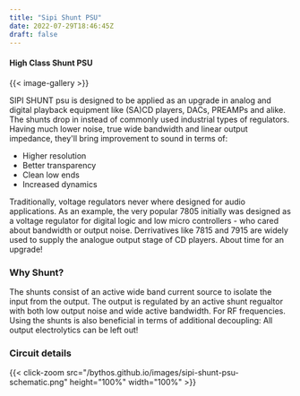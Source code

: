 ```yaml
---
title: "Sipi Shunt PSU"
date: 2022-07-29T18:46:45Z
draft: false
---
```

#### High Class Shunt PSU

{{< image-gallery >}}

SIPI SHUNT psu is designed to be applied as an upgrade in analog and digital playback equipment like (SA)CD players, DACs, PREAMPs and alike. The shunts drop in instead of commonly used industrial types of regulators. Having much lower noise, true wide bandwidth and linear output impedance, they'll bring improvement to sound in terms of:

- Higher resolution
- Better transparency
- Clean low ends
- Increased dynamics

Traditionally, voltage regulators never where designed for audio applications. As an example, the very popular 7805 initially was designed as a voltage regulator for digital logic and low micro controllers - who cared about bandwidth or output noise. Derrivatives like 7815 and 7915 are widely used to supply the analogue output stage of CD players. About time for an upgrade!

### Why Shunt?

The shunts consist of an active wide band current source to isolate the input from the output. The output is regulated by an active shunt regualtor with both low output noise and wide active bandwidth. For RF frequencies. Using the shunts is also beneficial in terms of additional decoupling: All output electrolytics can be left out!

### Circuit details

{{< click-zoom src="/bythos.github.io/images/sipi-shunt-psu-schematic.png" height="100%" width="100%" >}}
